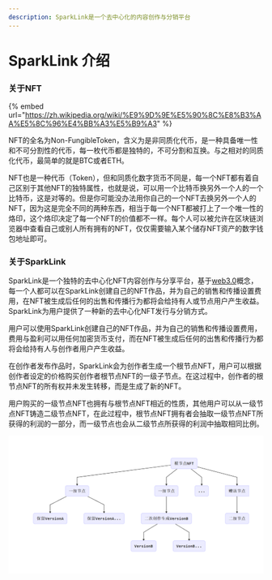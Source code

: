 ```yaml
---
description: SparkLink是一个去中心化的内容创作与分销平台
---
```


# SparkLink 介绍

### 关于NFT

{% embed url="https://zh.wikipedia.org/wiki/%E9%9D%9E%E5%90%8C%E8%B3%AA%E5%8C%96%E4%BB%A3%E5%B9%A3" %}

NFT的全名为Non-FungibleToken，含义为是非同质化代币，是一种具备唯一性和不可分割性的代币，每一枚代币都是独特的，不可分割和互换。与之相对的同质化代币，最简单的就是BTC或者ETH。

NFT也是一种代币（Token），但和同质化数字货币不同是，每一个NFT都有着自己区别于其他NFT的独特属性，也就是说，可以用一个比特币换另外一个人的一个比特币，这是对等的。但是你可能没办法用你自己的一个NFT去换另外一个人的NFT，因为这是完全不同的两种东西，相当于每一个NFT都被打上了一个唯一性的烙印，这个烙印决定了每一个NFT的价值都不一样。每个人可以被允许在区块链浏览器中查看自己或别人所有拥有的NFT，仅仅需要输入某个储存NFT资产的数字钱包地址即可。

### 关于SparkLink

SparkLink是一个独特的去中心化NFT内容创作与分享平台，基于[web3.0](https://nl.wikipedia.org/wiki/Web\_3.0)概念，每一个人都可以在SparkLink创建自己的NFT作品，并为自己的销售和传播设置费用，在NFT被生成后任何的出售和传播行为都将会给持有人或节点用户产生收益。SparkLink为用户提供了一种新的去中心化NFT发行与分销方式。

用户可以使用SparkLink创建自己的NFT作品，并为自己的销售和传播设置费用，费用与盈利可以用任何加密货币支付，而在NFT被生成后任何的出售和传播行为都将会给持有人与创作者用户产生收益。

在创作者发布作品时，SparkLink会为创作者生成一个根节点NFT，用户可以根据创作者设定的价格购买创作者根节点NFT的一级子节点。在这过程中，创作者的根节点NFT的所有权并未发生转移，而是生成了新的NFT。

用户购买的一级节点NFT也拥有与根节点NFT相近的性质，其他用户可以从一级节点NFT铸造二级节点NFT，在此过程中，根节点NFT拥有者会抽取一级节点NFT所获得的利润的一部分，而一级节点也会从二级节点所获得的利润中抽取相同比例。



![](<.gitbook/assets/biref (1).png>)




